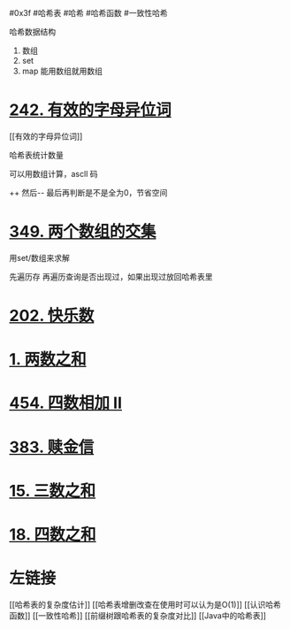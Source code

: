 #0x3f #哈希表 #哈希 #哈希函数 #一致性哈希 

哈希数据结构
1. 数组 
2. set 
3. map
能用数组就用数组
# [242. 有效的字母异位词](https://leetcode.cn/problems/valid-anagram/)

[[有效的字母异位词]]

哈希表统计数量

可以用数组计算，ascll 码

++ 然后-- 最后再判断是不是全为0，节省空间


# [349. 两个数组的交集](https://leetcode.cn/problems/intersection-of-two-arrays/)
用set/数组来求解

先遍历存
再遍历查询是否出现过，如果出现过放回哈希表里

# [202. 快乐数](https://leetcode.cn/problems/happy-number/)


# [1. 两数之和](https://leetcode.cn/problems/two-sum/)


# [454. 四数相加 II](https://leetcode.cn/problems/4sum-ii/)


# [383. 赎金信](https://leetcode.cn/problems/ransom-note/)


# [15. 三数之和](https://leetcode.cn/problems/3sum/)


# [18. 四数之和](https://leetcode.cn/problems/4sum/)


# 左链接

[[哈希表的复杂度估计]]
[[哈希表增删改查在使用时可以认为是O(1)]]
[[认识哈希函数]]
[[一致性哈希]]
[[前缀树跟哈希表的复杂度对比]]
[[Java中的哈希表]]
